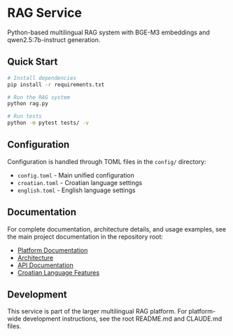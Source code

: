 # RAG Service

Python-based multilingual RAG system with BGE-M3 embeddings and qwen2.5:7b-instruct generation.

## Quick Start

```bash
# Install dependencies
pip install -r requirements.txt

# Run the RAG system
python rag.py

# Run tests
python -m pytest tests/ -v
```

## Configuration

Configuration is handled through TOML files in the `config/` directory:
- `config.toml` - Main unified configuration
- `croatian.toml` - Croatian language settings
- `english.toml` - English language settings

## Documentation

For complete documentation, architecture details, and usage examples, see the main project documentation in the repository root:

- [Platform Documentation](../../CLAUDE.md)
- [Architecture](../../docs/architecture/)
- [API Documentation](../../docs/api/)
- [Croatian Language Features](../../docs/croatian-language/)

## Development

This service is part of the larger multilingual RAG platform. For platform-wide development instructions, see the root README.md and CLAUDE.md files.

